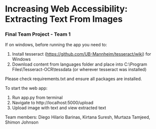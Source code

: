 # Increasing Web Accessibility: Extracting Text From Images
### Final Team Project - Team 1

If on windows, before running the app you need to:
1. Install tesseract (https://github.com/UB-Mannheim/tesseract/wiki) for Windows
2. Download content from languages folder and place into C:\Program Files\Tesseract-OCR\tessdata (or wherever tesseract was installed)

Please check requirements.txt and ensure all packages are installed.
<!-- 3. If not done automatically, you will need to install the following :
   * pip install pytesseract
   * pip install Flask -->

To start the web app:
1. Run app.py from terminal
2. Navigate to http://localhost:5000/upload
3. Upload image with text and view extracted text

Team members:
Diego Hilario Barinas, Kirtana Suresh, Murtaza Tamjeed, Shimon Johnson
 
